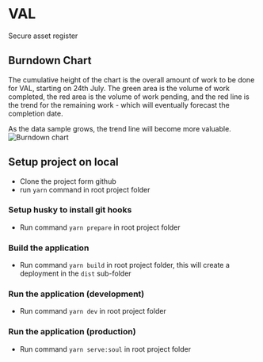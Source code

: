 # VAL

Secure asset register

## Burndown Chart

The cumulative height of the chart is the overall amount of work to be done for VAL, starting on 24th July. The green area is the volume of work completed, the red area is the volume of work pending, and the red line is the trend for the remaining work - which will eventually forecast the completion date.

As the data sample grows, the trend line will become more valuable.
![Burndown chart](https://docs.google.com/spreadsheets/d/e/2PACX-1vTOhfaDcSORmcH_LCzAVAkRcUvEZbz_DqZVo63WaSAmqwIy_CpSq1g-EQ2hM7-O_pM02HRcr_4S48f2/pubchart?oid=1341797319&format=image)

## Setup project on local

- Clone the project form github
- run `yarn` command in root project folder

### Setup husky to install git hooks

- Run command `yarn prepare` in root project folder

### Build the application

- Run command `yarn build` in root project folder, this will create a deployment in the `dist` sub-folder

### Run the application (development)

- Run command `yarn dev` in root project folder

### Run the application (production)

- Run command `yarn serve:soul` in root project folder
